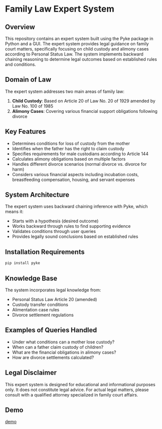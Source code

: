 # Family Law Expert System

## Overview

This repository contains an expert system built using the Pyke package in Python and a GUI. The expert system provides legal guidance on family court matters, specifically focusing on child custody and alimony cases according to Personal Status Law. The system implements backward chaining reasoning to determine legal outcomes based on established rules and conditions.

## Domain of Law

The expert system addresses two main areas of family law:

1. **Child Custody**: Based on Article 20 of Law No. 20 of 1929 amended by Law No. 100 of 1985
2. **Alimony Cases**: Covering various financial support obligations following divorce

## Key Features

- Determines conditions for loss of custody from the mother
- Identifies when the father has the right to claim custody
- Specifies requirements for male custodians according to Article 144
- Calculates alimony obligations based on multiple factors
- Handles different divorce scenarios (normal divorce vs. divorce for harm)
- Considers various financial aspects including incubation costs, breastfeeding compensation, housing, and servant expenses

## System Architecture

The expert system uses backward chaining inference with Pyke, which means it:
- Starts with a hypothesis (desired outcome)
- Works backward through rules to find supporting evidence
- Validates conditions through user queries
- Provides legally sound conclusions based on established rules

## Installation Requirements

```bash
pip install pyke
```

## Knowledge Base

The system incorporates legal knowledge from:
- Personal Status Law Article 20 (amended)
- Custody transfer conditions
- Alimentation case rules
- Divorce settlement regulations

## Examples of Queries Handled

- Under what conditions can a mother lose custody?
- When can a father claim custody of children?
- What are the financial obligations in alimony cases?
- How are divorce settlements calculated?

## Legal Disclaimer

This expert system is designed for educational and informational purposes only. It does not constitute legal advice. For actual legal matters, please consult with a qualified attorney  specialized in family court affairs.


## Demo

[demo](https://github.com/user-attachments/assets/eca25c91-9d0b-438a-b2d7-d06a914798b7)




